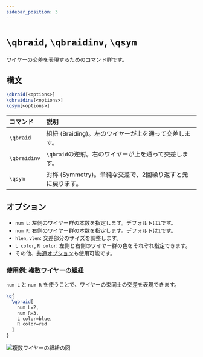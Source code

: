 ```yaml
---
sidebar_position: 3
---
```


# `\qbraid`, `\qbraidinv`, `\qsym`

ワイヤーの交差を表現するためのコマンド群です。

## 構文

```latex
\qbraid[<options>]
\qbraidinv[<options>]
\qsym[<options>]
```

| コマンド | 説明 |
| :--- | :--- |
| `\qbraid` | 組紐 (Braiding)。左のワイヤーが上を通って交差します。|
| `\qbraidinv` | `\qbraid`の逆射。右のワイヤーが上を通って交差します。|
| `\qsym` | 対称 (Symmetry)。単純な交差で、2回繰り返すと元に戻ります。|

## オプション

-   `num L`: 左側のワイヤー群の本数を指定します。デフォルトは`1`です。
-   `num R`: 右側のワイヤー群の本数を指定します。デフォルトは`1`です。
-   `hlen`, `vlen`: 交差部分のサイズを調整します。
-   `L color`, `R color`: 左側と右側のワイヤー群の色をそれぞれ指定できます。
-   その他、[共通オプション](./options.md)も使用可能です。

### 使用例: 複数ワイヤーの組紐

`num L` と `num R` を使うことで、ワイヤーの束同士の交差を表現できます。

```latex
\q{
  \qbraid[
    num L=2,
    num R=3,
    L color=blue,
    R color=red
  ]
}
```

![複数ワイヤーの組紐の図](https://placehold.co/300x200/F3F4F6/333333?text=Multi-wire%20Braid)
